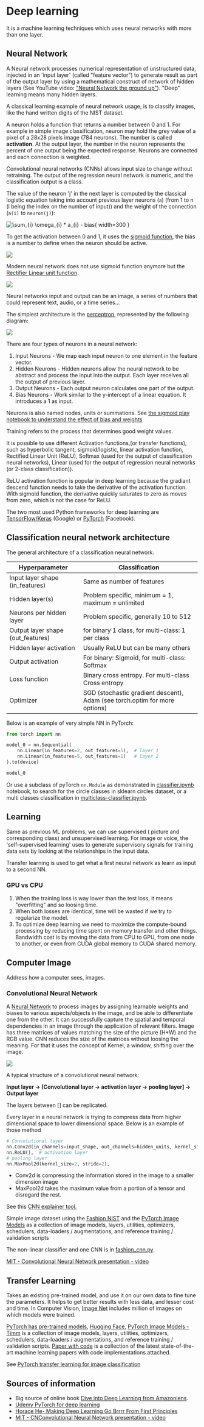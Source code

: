 # Deep learning

It is a machine learning techniques which uses neural networks with more than one layer.

## Neural Network

A Neural network processes numerical representation of unstructured data, injected in an 'input layer' (called "feature vector") to generate result as part of the output layer by using a mathematical construct of network of hidden layers (See YouTube video: ["Neural Network the ground up"](https://www.youtube.com/watch?v=aircAruvnKk)). "Deep" learning means many hidden layers.

A classical learning example of neural network usage, is to classify images, like the hand written digits of the NIST dataset.

A neuron holds a function that returns a number between 0 and 1. For example in simple image classification, neuron may hold the grey value of a pixel of a 28x28 pixels image (784 neurons). The number is called **activation**. At the output layer, the number in the neuron represents the percent of one output being the expected response. Neurons are connected and each connection is weighted.

Convolutional neural networks (CNNs) allows input size to change without retraining. The output of the regression neural network is numeric, and the classification output is a class.

The value of the neuron 'j' in the next layer is computed by the classical logistic equation taking into account previous layer neurons (`a`) (from 1 to n (i being the index on the number of input)) and the weight of the connection (`a(i)` to `neuron(j)`):

![](https://latex.codecogs.com/svg.latex?neuron(j)=\sigma (\sum_{i} \omega_{i} * a_{i} - bias)){ width=300 }

To get the activation between 0 and 1, it uses the [sigmoid function](../concepts/maths.md#sigmoid-function), the bias is a number to define when the neuron should be active.

![](./images/basic-math-neuron-net.png)

Modern neural network does not use sigmoid function anymore but the [Rectifier Linear unit function](https://en.wikipedia.org/wiki/Rectifier_(neural_networks)).

![](https://latex.codecogs.com/svg.image?ReLu(a)=max(0,a))

Neural networks input and output can be an image, a series of numbers that could represent text, audio, or a time series...

The simplest architecture is the [perceptron](./classifier.md#perceptron), represented by the following diagram:

![](./images/perceptron.png)

There are four types of neurons in a neural network:

1. Input Neurons - We map each input neuron to one element in the feature vector.
1. Hidden Neurons - Hidden neurons allow the neural network to be abstract and process the input into the output. Each layer receives all the output of previous layer.
1. Output Neurons - Each output neuron calculates one part of the output.
1. Bias Neurons - Work similar to the y-intercept of a linear equation. It introduces a 1 as input.

Neurons is also named nodes, units or summations. See [the sigmoid play notebook to understand the effect of bias and weights](https://github.com/jbcodeforce/ML-studies/tree/master/deep-neural-net/sigmoid-play.ipynb) 

Training refers to the process that determines good weight values.

It is possible to use different Activation functions,(or transfer functions), such as hyperbolic tangent, sigmoid/logistic, linear activation function, Rectified Linear Unit (ReLU), Softmax (used for the output of classification neural networks), Linear (used for the output of regression neural networks (or 2-class classification)).

ReLU activation function is popular in deep learning because the gradiant descend function needs to take the derivative of the activation function. With sigmoid function, the derivative quickly saturates to zero as 
 moves from zero, which is not the case for ReLU.

The two most used Python frameworks for deep learning are [TensorFlow/Keras](https://www.tensorflow.org/) (Google) or [PyTorch](../coding/pytorch.md) (Facebook).

## Classification neural network architecture

The general architecture of a classification neural network.

| Hyperparameter | Classification | 
| --- | --- | 
| Input layer shape (in_features) |	Same as number of features |
| Hidden layer(s) | Problem specific, minimum = 1, maximum = unlimited |
| Neurons per hidden layer| Problem specific, generally 10 to 512 |
| Output layer shape (out_features)| for binary 1 class, for multi-class: 1 per class |
| Hidden layer activation |	Usually ReLU but can be many others |
| Output activation | For binary: Sigmoid, for multi-class:	Softmax |
| Loss function	| Binary cross entropy.  For multi-class Cross entropy |
| Optimizer | SGD (stochastic gradient descent), Adam (see torch.optim for more options) |

Below is an example of very simple NN in PyTorch:

```python
from torch import nn

model_0 = nn.Sequential(
    nn.Linear(in_features=2, out_features=5),  # layer 1
    nn.Linear(in_features=5, out_features=1)   # layer 2
).to(device)

model_0
```

Or use a subclass of pyTorch `nn.Module` as demonstrated in [classifier.ipynb](https://github.com/jbcodeforce/ML-studies/tree/master/pytorch/classification/classifier.ipynb) notebook, to search for the circle classes in sklearn circles dataset, or a multi classes classification in [multiclass-classifier.ipynb](https://github.com/jbcodeforce/ML-studies/tree/master/pytorch/classification/multiclass-classifier.ipynb).

## Learning

Same as previous ML problems, we can use supervised ( picture and corresponding class) and unsupervised learning. For image or voice, the 'self-supervised learning' uses to generate supervisory signals for training data sets by looking at the relationships in the input data.

Transfer learning is used to get what a first neural network as learn as input to a second NN. 

### GPU vs CPU

1. When the training loss is way lower than the test loss, it means "overfitting" and so loosing time.
1. When both losses are identical, time will be wasted if we try to regularize the model.
1. To optimize deep learning we need to maximize the compute-bound processing by reducing time spent on memory transfer and other things. Bandwidth cost is by moving the data from CPU to GPU, from one node to another, or even from CUDA global memory to CUDA shared memory.

## Computer Image

Address how a computer sees, images.

### Convolutional Neural Network

A [Neural Network](https://towardsdatascience.com/a-comprehensive-guide-to-convolutional-neural-networks-the-eli5-way-3bd2b1164a53) to process images by assigning learnable weights and biases to various aspects/objects in the image, and be able to differentiate one from the other. It can successfully capture the spatial and temporal dependencies in an image through the application of relevant filters.
Image has three matrices of values matching the size of the picture (H*W) and the RGB value.
CNN reduces the size of the matrices without loosing the meaning. For that it uses the concept of Kernel, a window, shifting over the image.

![](https://miro.medium.com/v2/resize:fit:1400/format:webp/1*ciDgQEjViWLnCbmX-EeSrA.gif)

A typical structure of a convolutional neural network:

**Input layer -> [Convolutional layer -> activation layer -> pooling layer] -> Output layer**

The layers between [] can be replicated.

Every layer in a neural network is trying to compress data from higher dimensional space to lower dimensional space. Below is an example of those method

```python
# Convolutional layer
nn.Conv2d(in_channels=input_shape, out_channels=hidden_units, kernel_size=3, stride=1, padding=1),
nn.ReLU(),  # activation layer
# pooling layer
nn.MaxPool2d(kernel_size=2, stride=2),    
```

* Conv2d is compressing the information stored in the image to a smaller dimension image
* MaxPool2d takes the maximum value from a portion of a tensor and disregard the rest.

See this [CNN explainer tool.](https://poloclub.github.io/cnn-explainer/)

Simple image dataset using the [Fashion NIST](https://github.com/zalandoresearch/fashion-mnist) and the [PyTorch Image Models](https://github.com/huggingface/pytorch-image-models) as a collection of image models, layers, utilities, optimizers, schedulers, data-loaders / augmentations, and reference training / validation scripts

The non-linear classifier and one CNN is in [fashion_cnn.py](https://github.com/jbcodeforce/ML-studies/tree/master/pytorch/computer-vision/fashion_cnn.py).

[MIT - Convolutional Neural Network presentation - video](https://www.youtube.com/watch?v=iaSUYvmCekI&list=PLtBw6njQRU-rwp5__7C0oIVt26ZgjG9NI&index=4)

## Transfer Learning

Takes an existing pre-trained model, and use it on our own data to fine tune the parameters. It helps to get better results with less data, and lesser cost and time. In Computer Vision, [Image Net](https://www.image-net.org) includes million of images on which models were trained. 

[PyTorch has pre-trained models](https://pytorch.org/vision/stable/models.html), [Hugging Face](https://huggingface.co/models), [PyTorch Image Models - Timm](https://github.com/huggingface/pytorch-image-models) is a collection of image models, layers, utilities, optimizers, schedulers, data-loaders / augmentations, and reference training / validation scripts. [Paper with code](https://paperswithcode.com/sota) is a collection of the latest state-of-the-art machine learning papers with code implementations attached.

See [PyTorch transfer learning for image classification]()

## Sources of information

* Big source of online book [Dive into Deep Learning from Amazoniens](https://d2l.ai).
* [Udemy PyTorch for deep learning](https://www.learnpytorch.io/)
* [Horace He- Making Deep Learning Go Brrrr From First Principles](https://horace.io/brrr_intro.html)
* [MIT - CNConvolutional Neural Network presentation - video](https://www.youtube.com/watch?v=iaSUYvmCekI&list=PLtBw6njQRU-rwp5__7C0oIVt26ZgjG9NI&index=4)


